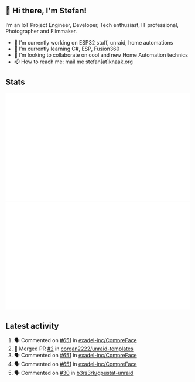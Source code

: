 ## 👋 Hi there, I'm Stefan!
I’m an IoT Project Engineer, Developer, Tech enthusiast, IT professional, Photographer and Filmmaker.

- 🔭 I’m currently working on ESP32 stuff, unraid, home automations
- 🌱 I’m currently learning C#, ESP, Fusion360
- 👯 I’m looking to collaborate on cool and new Home Automation technics
- 📫 How to reach me: mail me stefan[at]knaak.org

## Stats

![](https://github.com/corgan2222/github-stats/blob/master/generated/overview.svg) ![](https://github.com/corgan2222/github-stats/blob/master/generated/languages.svg)


## Latest activity

<!--START_SECTION:activity-->
1. 🗣 Commented on [#651](https://github.com/exadel-inc/CompreFace/issues/651) in [exadel-inc/CompreFace](https://github.com/exadel-inc/CompreFace)
2. 🎉 Merged PR [#2](https://github.com/corgan2222/unraid-templates/pull/2) in [corgan2222/unraid-templates](https://github.com/corgan2222/unraid-templates)
3. 🗣 Commented on [#651](https://github.com/exadel-inc/CompreFace/issues/651) in [exadel-inc/CompreFace](https://github.com/exadel-inc/CompreFace)
4. 🗣 Commented on [#651](https://github.com/exadel-inc/CompreFace/issues/651) in [exadel-inc/CompreFace](https://github.com/exadel-inc/CompreFace)
5. 🗣 Commented on [#30](https://github.com/b3rs3rk/gpustat-unraid/issues/30) in [b3rs3rk/gpustat-unraid](https://github.com/b3rs3rk/gpustat-unraid)
<!--END_SECTION:activity-->

<!--

